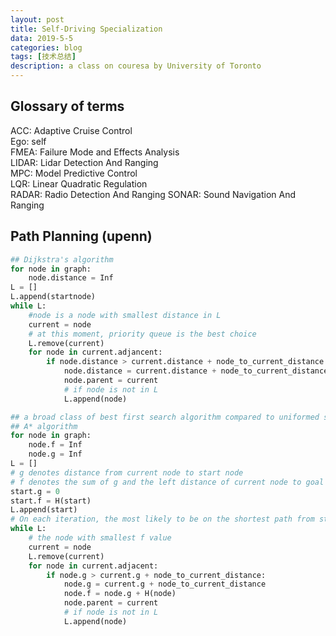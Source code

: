 ```yaml
---
layout: post
title: Self-Driving Specialization
data: 2019-5-5
categories: blog
tags: [技术总结]
description: a class on couresa by University of Toronto
---
```


## Glossary of terms

ACC: Adaptive Cruise Control  
Ego: self  
FMEA: Failure Mode and Effects Analysis  
LIDAR: Lidar Detection And Ranging  
MPC: Model Predictive Control  
LQR: Linear Quadratic Regulation  
RADAR: Radio Detection And Ranging 
SONAR: Sound Navigation And Ranging  

## Path Planning (upenn)

```python
## Dijkstra's algorithm  
for node in graph:
    node.distance = Inf
L = []
L.append(startnode)
while L:
    #node is a node with smallest distance in L
    current = node
    # at this moment, priority queue is the best choice
    L.remove(current)
    for node in current.adjancent:
        if node.distance > current.distance + node_to_current_distance:
            node.distance = current.distance + node_to_current_distance
            node.parent = current
            # if node is not in L
            L.append(node)

## a broad class of best first search algorithm compared to uniformed search algorithm such as grassfire and Dijsktra's algorithms is called  
## A* algorithm
for node in graph:
    node.f = Inf
    node.g = Inf
L = []
# g denotes distance from current node to start node  
# f denotes the sum of g and the left distance of current node to goal node  
start.g = 0  
start.f = H(start)  
L.append(start)  
# On each iteration, the most likely to be on the shortest path from start(g) to destination(f)  
while L:
    # the node with smallest f value
    current = node
    L.remove(current)
    for node in current.adjacent:
        if node.g > current.g + node_to_current_distance:
            node.g = current.g + node_to_current_distance
            node.f = node.g + H(node)
            node.parent = current
            # if node is not in L
            L.append(node)
```

